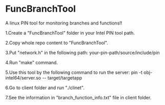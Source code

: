 # FuncBranchTool
A linux PIN tool for monitoring branches and functions!!

1.Create a "FuncBranchTool" folder in your Intel PIN tool path.

2.Copy whole repo content to "FuncBranchTool".

3.Put "network.h" in the following path:
      your-pin-path/source/include/pin
      
4.Run "make" command.

5.Use this tool by the following command to run the server:
      pin -t obj-intel64/server.so -- target/targetapp
      
6.Go to client folder and run "./clinet".

7.See the information in "branch_function_info.txt" file in client folder.

